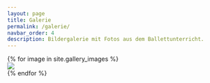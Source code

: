 ```yaml
---
layout: page
title: Galerie
permalink: /galerie/
navbar_order: 4
description: Bildergalerie mit Fotos aus dem Ballettunterricht.
---
```


<aside>
<div class="gallery">
{% for image in site.gallery_images %}
<div class=gallery_item>
  <a href="{{image}}"><img class="gallery_img" src="{{image}}"></a>
</div>
{% endfor %}
</div>
<aside>
